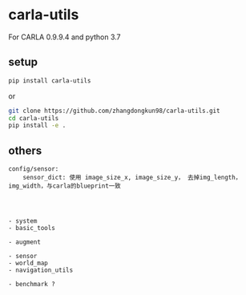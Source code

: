 

# carla-utils

For CARLA 0.9.9.4 and python 3.7

## setup

```bash
pip install carla-utils
```
or

```bash
git clone https://github.com/zhangdongkun98/carla-utils.git
cd carla-utils
pip install -e .
```


## others
	config/sensor:
		sensor_dict: 使用 image_size_x, image_size_y， 去掉img_length，img_width，与carla的blueprint一致




	- system
	- basic_tools
	
	- augment
	
	- sensor
	- world_map
	- navigation_utils
	
	- benchmark ?